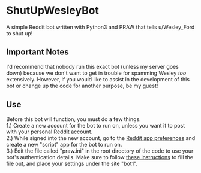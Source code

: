 # ShutUpWesleyBot
A simple Reddit bot written with Python3 and PRAW that tells u/Wesley_Ford to shut up!

## Important Notes
I'd recommend that nobody run this exact bot (unless my server goes down) because we don't want to get in trouble for spamming Wesley *too* extensively. However, if you would like to assist in the development of this bot or change up the code for another purpose, be my guest!

## Use
Before this bot will function, you must do a few things.\
1.) Create a new account for the bot to run on, unless you want it to post with your personal Reddit account.\
2.) While signed into the new account, go to the [Reddit app preferences](https://reddit.com/prefs/apps) and create a new "script" app for the bot to run on.\
3.) Edit the file called "praw.ini" in the root directory of the code to use your bot's authentication details. Make sure to follow [these instructions](https://praw.readthedocs.io/en/latest/getting_started/configuration/prawini.html) to fill the file out, and place your settings under the site "bot1".

